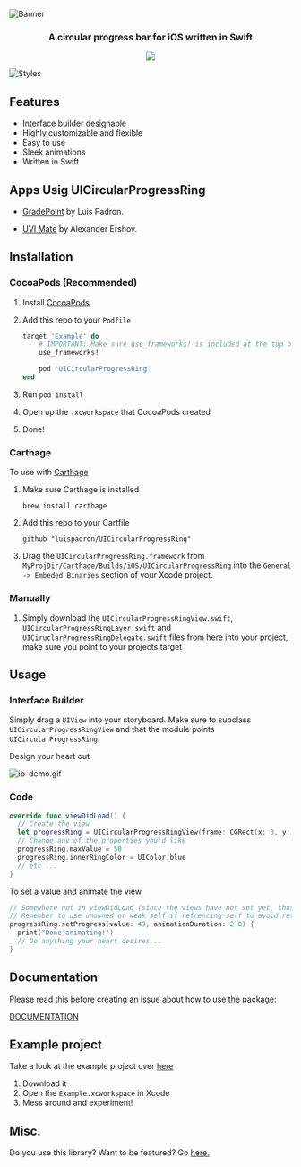 ![Banner](https://raw.githubusercontent.com/luispadron/UICircularProgressRing/master/.github/banner.png)

<h3 align="center">A circular progress bar for iOS written in Swift</h3>

<p align="center">
<img src="https://raw.githubusercontent.com/luispadron/UICircularProgressRing/master/.github/demo.gif"/>  
</p>

![Styles](https://raw.githubusercontent.com/luispadron/UICircularProgressRing/master/.github/styles-banner.png)

## Features

* Interface builder designable
* Highly customizable and flexible
* Easy to use
* Sleek animations
* Written in Swift

## Apps Usig UICircularProgressRing

- [GradePoint](http://gradepoint.luispadron.com) by Luis Padron. 

- [UVI Mate](https://itunes.apple.com/us/app/uvi-mate-global-uv-index-now/id1207745216?mt=8) by Alexander Ershov.

## Installation 

### CocoaPods (Recommended)

1. Install [CocoaPods](https://cocoapods.org)
2. Add this repo to your `Podfile`

	```ruby
	target 'Example' do
		# IMPORTANT: Make sure use_frameworks! is included at the top of the file
		use_frameworks!

		pod 'UICircularProgressRing'
	end
	```
3. Run `pod install`
4. Open up the `.xcworkspace` that CocoaPods created
5. Done!

### Carthage

To use with [Carthage](https://github.com/Carthage/Carthage)

1. Make sure Carthage is installed 
	
	`brew install carthage`
2. Add this repo to your Cartfile

	`github "luispadron/UICircularProgressRing"` 
3. Drag the `UICircularProgressRing.framework` from `MyProjDir/Carthage/Builds/iOS/UICircularProgressRing` into the `General -> Embeded Binaries` section of your Xcode project.

### Manually

1. Simply download the `UICircularProgressRingView.swift`, `UICircularProgressRingLayer.swift` and `UICiruclarProgressRingDelegate.swift` files from [here](https://github.com/luispadron/UICircularProgressRing/tree/master/UICircularProgressRing) into your project, make sure you point to your projects target

## Usage

### Interface Builder

Simply drag a `UIView` into your storyboard. Make sure to subclass `UICircularProgressRingView` and that the module points `UICircularProgressRing`. 

Design your heart out

![ib-demo.gif](https://raw.githubusercontent.com/luispadron/UICircularProgressRing/master/.github/ib-demo.gif)

### Code

```swift
override func viewDidLoad() {
  // Create the view
  let progressRing = UICircularProgressRingView(frame: CGRect(x: 0, y: 0, width: 240, height: 240))
  // Change any of the properties you'd like
  progressRing.maxValue = 50
  progressRing.innerRingColor = UIColor.blue
  // etc ...
}
```

To set a value and animate the view

```swift
// Somewhere not in viewDidLoad (since the views have not set yet, thus cannot be animated)
// Remember to use unowned or weak self if refrencing self to avoid retain cycle
progressRing.setProgress(value: 49, animationDuration: 2.0) {
  print("Done animating!")
  // Do anything your heart desires...
}
```

## Documentation

Please read this before creating an issue about how to use the package:

[DOCUMENTATION](https://htmlpreview.github.io/?https://raw.githubusercontent.com/luispadron/UICircularProgressRing/master/docs/Classes/UICircularProgressRingView.html)

## Example project

Take a look at the example project over [here](Example/)

1. Download it
2. Open the `Example.xcworkspace` in Xcode
3. Mess around and experiment!

## Misc.

Do you use this library? Want to be featured? Go [here.](https://github.com/luispadron/UICircularProgressRing/issues/54)
